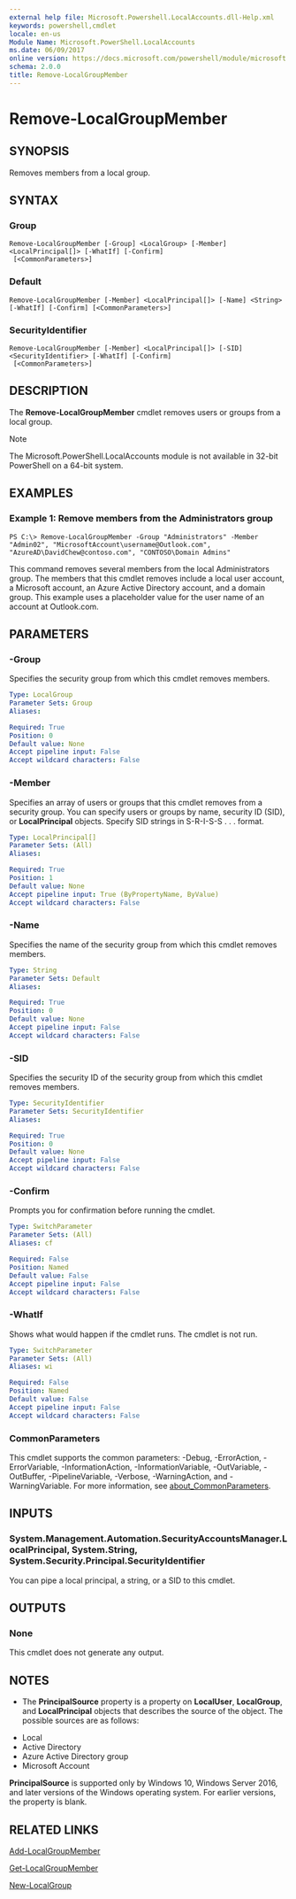 ```yaml
---
external help file: Microsoft.Powershell.LocalAccounts.dll-Help.xml
keywords: powershell,cmdlet
locale: en-us
Module Name: Microsoft.PowerShell.LocalAccounts
ms.date: 06/09/2017
online version: https://docs.microsoft.com/powershell/module/microsoft.powershell.localaccounts/remove-localgroupmember?view=powershell-5.1&WT.mc_id=ps-gethelp
schema: 2.0.0
title: Remove-LocalGroupMember
---
```


# Remove-LocalGroupMember

## SYNOPSIS
Removes members from a local group.

## SYNTAX

### Group

```
Remove-LocalGroupMember [-Group] <LocalGroup> [-Member] <LocalPrincipal[]> [-WhatIf] [-Confirm]
 [<CommonParameters>]
```

### Default

```
Remove-LocalGroupMember [-Member] <LocalPrincipal[]> [-Name] <String> [-WhatIf] [-Confirm] [<CommonParameters>]
```

### SecurityIdentifier

```
Remove-LocalGroupMember [-Member] <LocalPrincipal[]> [-SID] <SecurityIdentifier> [-WhatIf] [-Confirm]
 [<CommonParameters>]
```

## DESCRIPTION
The **Remove-LocalGroupMember** cmdlet removes users or groups from a local group.

> [!NOTE]
> The Microsoft.PowerShell.LocalAccounts module is not available in 32-bit PowerShell on a 64-bit
> system.

## EXAMPLES

### Example 1: Remove members from the Administrators group

```
PS C:\> Remove-LocalGroupMember -Group "Administrators" -Member "Admin02", "MicrosoftAccount\username@Outlook.com", "AzureAD\DavidChew@contoso.com", "CONTOSO\Domain Admins"
```

This command removes several members from the local Administrators group.
The members that this cmdlet removes include a local user account, a Microsoft account, an Azure Active Directory account, and a domain group.
This example uses a placeholder value for the user name of an account at Outlook.com.

## PARAMETERS

### -Group
Specifies the security group from which this cmdlet removes members.

```yaml
Type: LocalGroup
Parameter Sets: Group
Aliases:

Required: True
Position: 0
Default value: None
Accept pipeline input: False
Accept wildcard characters: False
```

### -Member
Specifies an array of users or groups that this cmdlet removes from a security group.
You can specify users or groups by name, security ID (SID), or **LocalPrincipal** objects.
Specify SID strings in S-R-I-S-S .
. .
format.

```yaml
Type: LocalPrincipal[]
Parameter Sets: (All)
Aliases:

Required: True
Position: 1
Default value: None
Accept pipeline input: True (ByPropertyName, ByValue)
Accept wildcard characters: False
```

### -Name
Specifies the name of the security group from which this cmdlet removes members.

```yaml
Type: String
Parameter Sets: Default
Aliases:

Required: True
Position: 0
Default value: None
Accept pipeline input: False
Accept wildcard characters: False
```

### -SID
Specifies the security ID of the security group from which this cmdlet removes members.

```yaml
Type: SecurityIdentifier
Parameter Sets: SecurityIdentifier
Aliases:

Required: True
Position: 0
Default value: None
Accept pipeline input: False
Accept wildcard characters: False
```

### -Confirm
Prompts you for confirmation before running the cmdlet.

```yaml
Type: SwitchParameter
Parameter Sets: (All)
Aliases: cf

Required: False
Position: Named
Default value: False
Accept pipeline input: False
Accept wildcard characters: False
```

### -WhatIf
Shows what would happen if the cmdlet runs.
The cmdlet is not run.

```yaml
Type: SwitchParameter
Parameter Sets: (All)
Aliases: wi

Required: False
Position: Named
Default value: False
Accept pipeline input: False
Accept wildcard characters: False
```

### CommonParameters
This cmdlet supports the common parameters: -Debug, -ErrorAction, -ErrorVariable, -InformationAction, -InformationVariable, -OutVariable, -OutBuffer, -PipelineVariable, -Verbose, -WarningAction, and -WarningVariable. For more information, see [about_CommonParameters](https://go.microsoft.com/fwlink/?LinkID=113216).

## INPUTS

### System.Management.Automation.SecurityAccountsManager.LocalPrincipal, System.String, System.Security.Principal.SecurityIdentifier
You can pipe a local principal, a string, or a SID to this cmdlet.

## OUTPUTS

### None
This cmdlet does not generate any output.

## NOTES
* The **PrincipalSource** property is a property on **LocalUser**, **LocalGroup**, and **LocalPrincipal** objects that describes the source of the object. The possible sources are as follows:

- Local
- Active Directory
- Azure Active Directory group
- Microsoft Account

**PrincipalSource** is supported only by Windows 10, Windows Server 2016, and later versions of the Windows operating system. For earlier versions, the property is blank.

## RELATED LINKS

[Add-LocalGroupMember](Add-LocalGroupMember.md)

[Get-LocalGroupMember](Get-LocalGroupMember.md)

[New-LocalGroup](New-LocalGroup.md)
